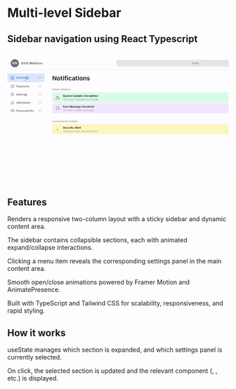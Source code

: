 # Multi-level Sidebar 

## Sidebar navigation using React Typescript

![DEMO](./navigation.gif)
---------
## Features

Renders a responsive two-column layout with a sticky sidebar and dynamic content area.

The sidebar contains collapsible sections, each with animated expand/collapse interactions.

Clicking a menu item reveals the corresponding settings panel in the main content area.

Smooth open/close animations powered by Framer Motion and AnimatePresence.

Built with TypeScript and Tailwind CSS for scalability, responsiveness, and rapid styling.

## How it works 

useState manages which section is expanded, and which settings panel is currently selected.

On click, the selected section is updated and the relevant component (<General />, <Security />, etc.) is displayed.
